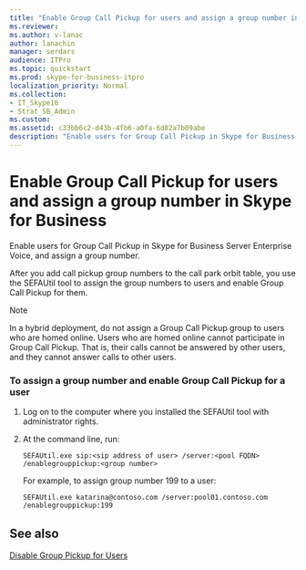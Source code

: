 ```yaml
---
title: "Enable Group Call Pickup for users and assign a group number in Skype for Business"
ms.reviewer: 
ms.author: v-lanac
author: lanachin
manager: serdars
audience: ITPro
ms.topic: quickstart
ms.prod: skype-for-business-itpro
localization_priority: Normal
ms.collection:
- IT_Skype16
- Strat_SB_Admin
ms.custom:
ms.assetid: c33bb6c2-d43b-4fb6-a0fa-6d82a7b09abe
description: "Enable users for Group Call Pickup in Skype for Business Server Enterprise Voice, and assign a group number."
---
```


# Enable Group Call Pickup for users and assign a group number in Skype for Business

Enable users for Group Call Pickup in Skype for Business Server Enterprise Voice, and assign a group number.

After you add call pickup group numbers to the call park orbit table, you use the SEFAUtil tool to assign the group numbers to users and enable Group Call Pickup for them.

> [!NOTE]
> In a hybrid deployment, do not assign a Group Call Pickup group to users who are homed online. Users who are homed online cannot participate in Group Call Pickup. That is, their calls cannot be answered by other users, and they cannot answer calls to other users.

### To assign a group number and enable Group Call Pickup for a user

1. Log on to the computer where you installed the SEFAUtil tool with administrator rights.

2. At the command line, run:

   ```
   SEFAUtil.exe sip:<sip address of user> /server:<pool FQDN> /enablegrouppickup:<group number>
   ```

    For example, to assign group number 199 to a user:

   ```
   SEFAUtil.exe katarina@contoso.com /server:pool01.contoso.com /enablegrouppickup:199
   ```

## See also

[Disable Group Pickup for Users](https://technet.microsoft.com/library/91b06f9e-2840-45a2-bbb3-6a29179b9a9f.aspx)

